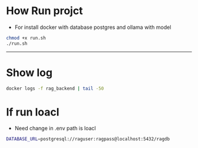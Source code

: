 # How Run projct 
* For install docker with database postgres and ollama with model

```sh
chmod +x run.sh
./run.sh


```
---
# Show log
```sh
docker logs -f rag_backend | tail -50
```

# If run loacl
- Need change in .env path is loacl
```bash
DATABASE_URL=postgresql://raguser:ragpass@localhost:5432/ragdb
```